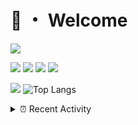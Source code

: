 # 👋 ・ Welcome
![](https://komarev.com/ghpvc/?username=Lorenzo0111)

![](https://img.shields.io/badge/Java-ED8B00?style=for-the-badge&logo=java&logoColor=white)
![](https://img.shields.io/badge/JavaScript-323330?style=for-the-badge&logo=javascript&logoColor=F7DF1E)
![](https://img.shields.io/badge/Node.js-339933?style=for-the-badge&logo=nodedotjs&logoColor=white)
![](https://img.shields.io/badge/React-20232A?style=for-the-badge&logo=react&logoColor=61DAFB)

[![](https://github-readme-stats.vercel.app/api?username=Lorenzo0111&show_icons=true&count_private=true)](https://github.com/Lorenzo0111)
![Top Langs](https://github-readme-stats.vercel.app/api/top-langs/?username=Lorenzo0111&layout=compact)

<details>
<summary>⏰ Recent Activity</summary>

<!--RECENT_ACTIVITY:start-->
1. ![comment] **Commented:** [ZombieStriker/QualityArmoryVehicles2#93](https://github.com/ZombieStriker/QualityArmoryVehicles2/issues/93#issuecomment-1021496990)
2. ![issueClosed] **Issue closed:** [ZombieStriker/QualityArmory#266](https://github.com/ZombieStriker/QualityArmory/issues/266)
3. ![release] Released [v1.0](https://github.com/Lorenzo0111/SpigotUpdatesBot/releases/tag/v1.0) in [Lorenzo0111/SpigotUpdatesBot](https://github.com/Lorenzo0111/SpigotUpdatesBot)
4. ![release] Released [v1.0](https://github.com/Lorenzo0111/SpigotUpdatesBot/releases/tag/v1.0) in [Lorenzo0111/SpigotUpdatesBot](https://github.com/Lorenzo0111/SpigotUpdatesBot)
5. ![issueClosed] **Issue closed:** [ZombieStriker/QualityArmory#265](https://github.com/ZombieStriker/QualityArmory/issues/265)
6. ![issueClosed] **Issue closed:** [ZombieStriker/QualityArmory#261](https://github.com/ZombieStriker/QualityArmory/issues/261)
7. ![issueClosed] **Issue closed:** [ZombieStriker/QualityArmory#262](https://github.com/ZombieStriker/QualityArmory/issues/262)
8. ![prMerged] **Pull request merged:** [ZombieStriker/QualityArmory#267](https://github.com/ZombieStriker/QualityArmory/pull/267)
9. ![prMerged] **Pull request merged:** [Lorenzo0111/MultiLang#65](https://github.com/Lorenzo0111/MultiLang/pull/65)
10. ![issueOpened] **Issue opened:** [BeYkeRYkt/LightAPI#25](https://github.com/BeYkeRYkt/LightAPI/issues/25)
<!--RECENT_ACTIVITY:end-->


<!--RECENT_ACTIVITY:last_update-->
Last Updated: Wednesday, January 26th, 2022, 12:45:45 AM
<!--RECENT_ACTIVITY:last_update_end-->
</details>

[issueOpened]: https://cdn.jsdelivr.net/gh/Readme-Workflows/Readme-Icons@main/icons/octicons/IssueOpenedOld.svg
[issueClosed]: https://cdn.jsdelivr.net/gh/Readme-Workflows/Readme-Icons@main/icons/octicons/IssueClosedOld.svg

[prOpened]: https://cdn.jsdelivr.net/gh/Readme-Workflows/Readme-Icons@main/icons/octicons/PullRequestOpened.svg
[prClosed]: https://cdn.jsdelivr.net/gh/Readme-Workflows/Readme-Icons@main/icons/octicons/PullRequestClosed.svg
[prMerged]: https://cdn.jsdelivr.net/gh/Readme-Workflows/Readme-Icons@main/icons/octicons/PullRequestMerged.svg

[comment]: https://cdn.jsdelivr.net/gh/Readme-Workflows/Readme-Icons@main/icons/octicons/Comment.svg

[changesRequested]: https://cdn.jsdelivr.net/gh/Readme-Workflows/Readme-Icons@main/icons/octicons/RequestedChanges.svg
[approved]: https://cdn.jsdelivr.net/gh/Readme-Workflows/Readme-Icons@main/icons/octicons/ApprovedChanges.svg

[repoCreated]: https://cdn.jsdelivr.net/gh/Readme-Workflows/Readme-Icons@main/icons/octicons/Repository.svg
[release]: https://cdn.jsdelivr.net/gh/Readme-Workflows/Readme-Icons@main/icons/octicons/Release.svg
[star]: https://cdn.jsdelivr.net/gh/Readme-Workflows/Readme-Icons@main/icons/octicons/StarredRepository.svg
[wiki]: https://cdn.jsdelivr.net/gh/Readme-Workflows/Readme-Icons@main/icons/octicons/Wiki.svg
[fork]: https://cdn.jsdelivr.net/gh/Readme-Workflows/Readme-Icons@main/icons/octicons/ForkedRepository.svg
[people]: https://cdn.jsdelivr.net/gh/Readme-Workflows/Readme-Icons@main/icons/octicons/People.svg
